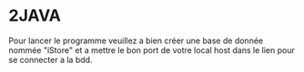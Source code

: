# 2JAVA

Pour lancer le programme veuillez a bien créer une base de donnée nommée "iStore" et a mettre le bon port de votre local host dans le lien pour se connecter a la bdd.

